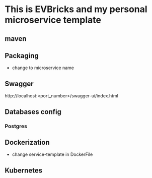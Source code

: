 # This is EVBricks and my personal microservice template

## maven

## Packaging
* change <service-template> to microservice name
## Swagger
http://localhost:<port_number>/swagger-ui/index.html
## Databases config
### Postgres
## Dockerization
* change service-template in DockerFile
## Kubernetes


